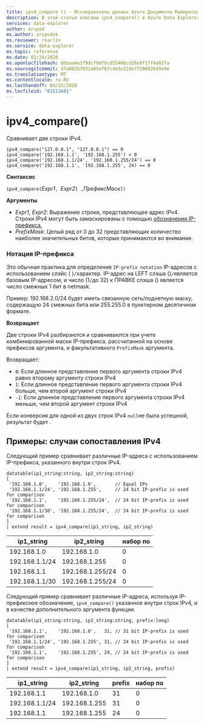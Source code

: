 ```yaml
---
title: ipv4_compare () - Исследователь данных Azure Документы Майкрософт
description: В этой статье описаны ipv4_compare() в Azure Data Explorer.
services: data-explorer
author: orspod
ms.author: orspodek
ms.reviewer: rkarlin
ms.service: data-explorer
ms.topic: reference
ms.date: 02/24/2020
ms.openlocfilehash: ddaaa4e1f9dcf9dfbcd55406cd26e8f1ff4a02fa
ms.sourcegitcommit: 47a002b7032a05ef67c4e5e12de7720062645e9e
ms.translationtype: MT
ms.contentlocale: ru-RU
ms.lasthandoff: 04/15/2020
ms.locfileid: "81513691"
---
```

# <a name="ipv4_compare"></a>ipv4_compare()

Сравнивает две строки IPv4.

```kusto
ipv4_compare("127.0.0.1", "127.0.0.1") == 0
ipv4_compare('192.168.1.1', '192.168.1.255') < 0
ipv4_compare('192.168.1.1/24', '192.168.1.255/24') == 0
ipv4_compare('192.168.1.1', '192.168.1.255', 24) == 0
```

**Синтаксис**

`ipv4_compare(`*Expr1*`, `*Expr2*`[ ,`*ПрефиксМаск*`])`

**Аргументы**

* *Expr1*, *Expr2*: Выражение строки, представляющее адрес IPv4. Строки IPv4 могут быть замаскированы с помощью [обозначения IP-префикса.](#ip-prefix-notation)
* *PrefixMask*: Целый ряд от 0 до 32 представляющих количество наиболее значительных битов, которые принимаются во внимание.

### <a name="ip-prefix-notation"></a>Нотация IP-префикса

Это обычная практика для определения `IP-prefix notation` IP-адресов с использованием слэйс ( )`/`характер.
IP-адрес на LEFT слэша ()`/`является базовым IP-адресом, и число (1`/`до 32) к ПРАВКЕ слэша () является число смежных 1 бит в netmask. 

Пример: 192.168.2.0/24 будет иметь связанную сеть/поднетную маску, содержащую 24 смежных бита или 255.255.0 в пунктирном десятичном формате.

**Возвращает**

Две строки IPv4 разбираются и сравниваются при учете комбинированной маски IP-префикса, рассчитанной на основе префиксов аргумента, и факультативного `PrefixMask` аргумента.

Возвращает:
* `0`: Если длинное представление первого аргумента строки IPv4 равно второму аргументу строки IPv4
* `1`: Если длинное представление первого аргумента строки IPv4 больше, чем второй аргумент строки IPv4
* `-1`: Если длинное представление первого аргумента строки IPv4 меньше, чем второй аргумент строки IPv4

Если конверсия для одной из двух строк IPv4 `null`не была успешной, результат будет .

## <a name="examples-ipv4-comparison-equality-cases"></a>Примеры: случаи сопоставления IPv4

Следующий пример сравнивает различные IP-адреса с использованием IP-префикса, указанного внутри строк IPv4.

```kusto
datatable(ip1_string:string, ip2_string:string)
[
 '192.168.1.0',    '192.168.1.0',       // Equal IPs
 '192.168.1.1/24', '192.168.1.255',     // 24 bit IP-prefix is used for comparison
 '192.168.1.1',    '192.168.1.255/24',  // 24 bit IP-prefix is used for comparison
 '192.168.1.1/30', '192.168.1.255/24',  // 24 bit IP-prefix is used for comparison
]
| extend result = ipv4_compare(ip1_string, ip2_string)
```

|ip1_string|ip2_string|набор по|
|---|---|---|
|192.168.1.0|192.168.1.0|0|
|192.168.1.1/24|192.168.1.255|0|
|192.168.1.1|192.168.1.255/24|0|
|192.168.1.1/30|192.168.1.255/24|0|

Следующий пример сравнивает различные IP-адреса, используя IP-префиксное обозначение, `ipv4_compare()` указанное внутри строк IPv4, и в качестве дополнительного аргумента функции.

```kusto
datatable(ip1_string:string, ip2_string:string, prefix:long)
[
 '192.168.1.1',    '192.168.1.0',   31, // 31 bit IP-prefix is used for comparison
 '192.168.1.1/24', '192.168.1.255', 31, // 24 bit IP-prefix is used for comparison
 '192.168.1.1',    '192.168.1.255', 24, // 24 bit IP-prefix is used for comparison
]
| extend result = ipv4_compare(ip1_string, ip2_string, prefix)
```

|ip1_string|ip2_string|prefix|набор по|
|---|---|---|---|
|192.168.1.1|192.168.1.0|31|0|
|192.168.1.1/24|192.168.1.255|31|0|
|192.168.1.1|192.168.1.255|24|0|